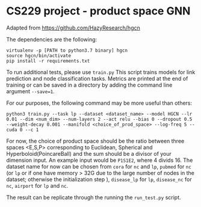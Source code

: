 CS229 project - product space GNN
==================================================

Adapted from https://github.com/HazyResearch/hgcn 

The dependencies are the following:

```
virtualenv -p [PATH to python3.7 binary] hgcn
source hgcn/bin/activate
pip install -r requirements.txt
```

To run additional tests, please use `train.py`
This script trains models for link prediction and node classification tasks. Metrics are printed at the end of training or can be saved in a directory by adding the command line argument `--save=1`.

For our purposes, the following command may be more useful than others:

```
python3 train.py --task lp --dataset <dataset_name> --model HGCN --lr 0.01 --dim <num_dim> --num-layers 2 --act relu --bias 0 --dropout 0.5 --weight-decay 0.001 --manifold <choice_of_prod_space> --log-freq 5 --cuda 0 --c 1
```

For now, the choice of product space should be the ratio between three spaces <E,S,P> corresponding to Euclidean, Spherical and Hyperboloid(PoincareBall) and the sum should be a divisor of your dimension input. An example input would be `P1S1E2`, where 4 divids 16.
The dataset name for now can be chosen from `cora` for `nc` and `lp`, `pubmed` for `nc` (or `lp` or if one have memory > 32G due to the large number of nodes in the dataset; otherwise the initialization step ), `disease_lp` for `lp`, `disease_nc` for `nc`, `airport` for `lp` and `nc`. 

The result can be replicate through the running the `run_test.py` script.

